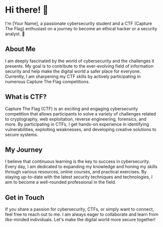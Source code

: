 # Hi there! 👋

I'm [Your Name], a passionate cybersecurity student and a CTF (Capture The Flag) enthusiast on a journey to become an ethical hacker or a security analyst. 🚀

## About Me
I am deeply fascinated by the world of cybersecurity and the challenges it presents. My goal is to contribute to the ever-evolving field of information security and help make the digital world a safer place for everyone. Currently, I am sharpening my CTF skills by actively participating in numerous Capture The Flag competitions.

## What is CTF?
Capture The Flag (CTF) is an exciting and engaging cybersecurity competition that allows participants to solve a variety of challenges related to cryptography, web exploitation, reverse engineering, forensics, and more. By participating in CTFs, I get hands-on experience in identifying vulnerabilities, exploiting weaknesses, and developing creative solutions to secure systems.

## My Journey
I believe that continuous learning is the key to success in cybersecurity. Every day, I am dedicated to expanding my knowledge and honing my skills through various resources, online courses, and practical exercises. By staying up-to-date with the latest security techniques and technologies, I aim to become a well-rounded professional in the field.

## Get in Touch
If you share a passion for cybersecurity, CTFs, or simply want to connect, feel free to reach out to me. I am always eager to collaborate and learn from like-minded individuals. Let's make the digital world more secure together!

<!--
**MDShaafi/MDShaafi** is a ✨ _special_ ✨ repository because its `README.md` (this file) appears on your GitHub profile.

Here are some ideas to get you started:

- 🔭 I’m currently working on ...
- 🌱 I’m currently learning ...
- 👯 I’m looking to collaborate on ...
- 🤔 I’m looking for help with ...
- 💬 Ask me about ...
- 📫 How to reach me: ...
- 😄 Pronouns: ...
- ⚡ Fun fact: ...
-->
